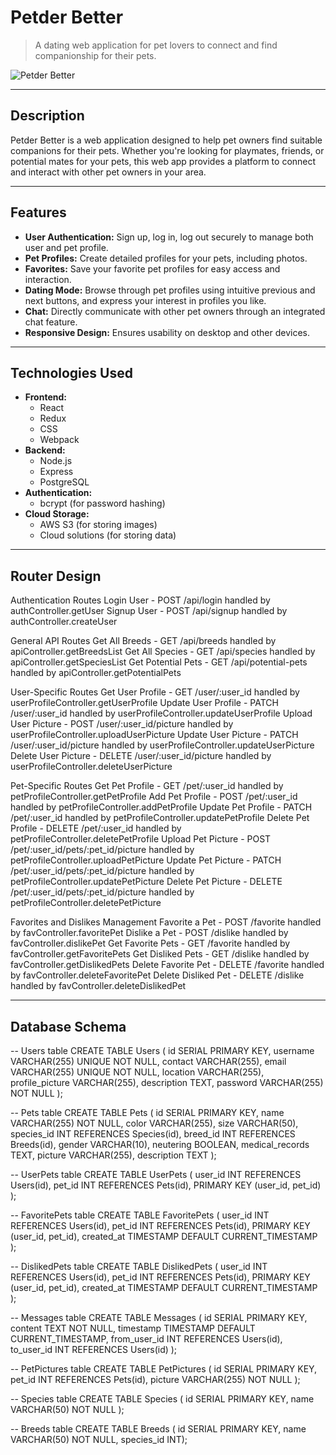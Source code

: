 # Petder Better
> A dating web application for pet lovers to connect and find companionship for their pets.
> 
![Petder Better](https://github.com/awesome-solution/petder-better/blob/main/client/public/icon.png?raw=true)

---

## Description

Petder Better is a web application designed to help pet owners find suitable companions for their pets. Whether you're looking for playmates, friends, or potential mates for your pets, this web app provides a platform to connect and interact with other pet owners in your area.

---

## Features

- **User Authentication:** Sign up, log in, log out securely to manage both user and pet profile.
- **Pet Profiles:** Create detailed profiles for your pets, including photos.
- **Favorites:** Save your favorite pet profiles for easy access and interaction.
- **Dating Mode:** Browse through pet profiles using intuitive previous and next buttons, and express your interest in profiles you like.
- **Chat:** Directly communicate with other pet owners through an integrated chat feature.
- **Responsive Design:** Ensures usability on desktop and other devices.

---

## Technologies Used

- **Frontend:**
  - React
  - Redux
  - CSS
  - Webpack
- **Backend:**
  - Node.js
  - Express
  - PostgreSQL
- **Authentication:**
  - bcrypt (for password hashing)
- **Cloud Storage:**
  - AWS S3 (for storing images)
  - Cloud solutions (for storing data)
---

## Router Design

Authentication Routes
Login User - POST /api/login handled by authController.getUser
Signup User - POST /api/signup handled by authController.createUser

General API Routes
Get All Breeds - GET /api/breeds handled by apiController.getBreedsList
Get All Species - GET /api/species handled by apiController.getSpeciesList
Get Potential Pets - GET /api/potential-pets handled by apiController.getPotentialPets

User-Specific Routes
Get User Profile - GET /user/:user_id handled by userProfileController.getUserProfile
Update User Profile - PATCH /user/:user_id handled by userProfileController.updateUserProfile
Upload User Picture - POST /user/:user_id/picture handled by userProfileController.uploadUserPicture
Update User Picture - PATCH /user/:user_id/picture handled by userProfileController.updateUserPicture
Delete User Picture - DELETE /user/:user_id/picture handled by userProfileController.deleteUserPicture

Pet-Specific Routes
Get Pet Profile - GET /pet/:user_id handled by petProfileController.getPetProfile
Add Pet Profile - POST /pet/:user_id handled by petProfileController.addPetProfile
Update Pet Profile - PATCH /pet/:user_id handled by petProfileController.updatePetProfile
Delete Pet Profile - DELETE /pet/:user_id handled by petProfileController.deletePetProfile
Upload Pet Picture - POST /pet/:user_id/pets/:pet_id/picture handled by petProfileController.uploadPetPicture
Update Pet Picture - PATCH /pet/:user_id/pets/:pet_id/picture handled by petProfileController.updatePetPicture
Delete Pet Picture - DELETE /pet/:user_id/pets/:pet_id/picture handled by petProfileController.deletePetPicture

Favorites and Dislikes Management
Favorite a Pet - POST /favorite handled by favController.favoritePet
Dislike a Pet - POST /dislike handled by favController.dislikePet
Get Favorite Pets - GET /favorite handled by favController.getFavoritePets
Get Disliked Pets - GET /dislike handled by favController.getDislikedPets
Delete Favorite Pet - DELETE /favorite handled by favController.deleteFavoritePet
Delete Disliked Pet - DELETE /dislike handled by favController.deleteDislikedPet

---

## Database Schema

-- Users table 
CREATE TABLE Users ( id SERIAL PRIMARY KEY, username VARCHAR(255) UNIQUE NOT NULL, contact VARCHAR(255), email VARCHAR(255) UNIQUE NOT NULL, location VARCHAR(255), profile_picture VARCHAR(255), description TEXT, password VARCHAR(255) NOT NULL ); 

-- Pets table 
CREATE TABLE Pets ( id SERIAL PRIMARY KEY, name VARCHAR(255) NOT NULL, color VARCHAR(255), size VARCHAR(50), species_id INT REFERENCES Species(id), breed_id INT REFERENCES Breeds(id), gender VARCHAR(10), neutering BOOLEAN, medical_records TEXT, picture VARCHAR(255), description TEXT ); 

-- UserPets table 
CREATE TABLE UserPets ( user_id INT REFERENCES Users(id), pet_id INT REFERENCES Pets(id), PRIMARY KEY (user_id, pet_id) ); 

-- FavoritePets table 
CREATE TABLE FavoritePets ( user_id INT REFERENCES Users(id), pet_id INT REFERENCES Pets(id), PRIMARY KEY (user_id, pet_id), created_at TIMESTAMP DEFAULT CURRENT_TIMESTAMP ); 

-- DislikedPets table 
CREATE TABLE DislikedPets ( user_id INT REFERENCES Users(id), pet_id INT REFERENCES Pets(id), PRIMARY KEY (user_id, pet_id), created_at TIMESTAMP DEFAULT CURRENT_TIMESTAMP ); 

-- Messages table 
CREATE TABLE Messages ( id SERIAL PRIMARY KEY, content TEXT NOT NULL, timestamp TIMESTAMP DEFAULT CURRENT_TIMESTAMP, from_user_id INT REFERENCES Users(id), to_user_id INT REFERENCES Users(id) ); 

-- PetPictures table 
CREATE TABLE PetPictures ( id SERIAL PRIMARY KEY, pet_id INT REFERENCES Pets(id), picture VARCHAR(255) NOT NULL ); 

-- Species table 
CREATE TABLE Species ( id SERIAL PRIMARY KEY, name VARCHAR(50) NOT NULL ); 

-- Breeds table 
CREATE TABLE Breeds ( id SERIAL PRIMARY KEY, name VARCHAR(50) NOT NULL, species_id INT);